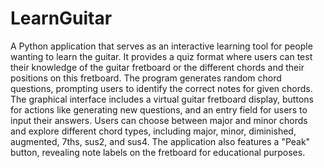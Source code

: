 # LearnGuitar

A Python application that serves as an interactive learning tool for people wanting to learn the guitar. It provides a quiz format where users can test their knowledge of the guitar fretboard or the different chords and their positions on this fretboard. The program generates random chord questions, prompting users to identify the correct notes for given chords. The graphical interface includes a virtual guitar fretboard display, buttons for actions like generating new questions, and an entry field for users to input their answers. Users can choose between major and minor chords and explore different chord types, including major, minor, diminished, augmented, 7ths, sus2, and sus4. The application also features a "Peak" button, revealing note labels on the fretboard for educational purposes.
